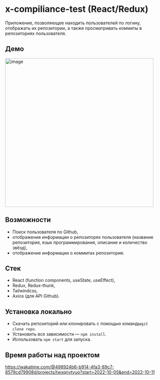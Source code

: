 # x-compiliance-test (React/Redux)

Приложение, позволяющее находить пользователей по логину, отображать их репозитории, а также просматривать коммиты в репозиториях пользователя.
## Демо

<a href="https://slicenbeat.github.io/x-compliance-test"><img width="480" alt="image" src="https://i.ibb.co/WgJg8Y4/image.png"></a>

## Возможности

- Поиск пользователя по Github,
- отображение информации о репозиторях пользователя (название репозитория, язык программирования, описание и количество звёзд),
- отображение информации о коммитах репозитория.

## Стек

- React (function components, useState, useEffect),
- Redux, Redux-thunk,
- Tailwindcss,
- Axios (для API Github).

## Установка локально

- Скачать репозиторий или клонировать с помощью команды`git clone repo`.
- Установить все зависимости — `npm install`.
- Использовать `npm start` для запуска.

## Время работы над проектом
https://wakatime.com/@498924b6-b914-4fa3-89c7-8579cd79908d/projects/twxqnvtvuo?start=2022-10-05&end=2022-10-11

